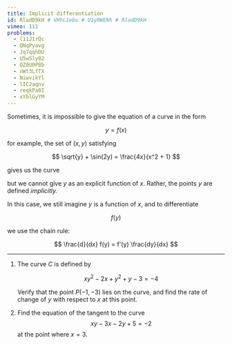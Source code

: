 ```yaml
---
title: Implicit differentiation
id: RladD9kH # VHhL1ebu # U1yRWENh # RladD9kH
vimeo: 111
problems:
  - l11J1rQc
  - QNqPyavg
  - Jq7qqhDU
  - U5wSly82
  - OZ0U0P8b
  - nWt3LfTX
  - NiwvikYl
  - lIC2aqnv
  - reqkPa0I
  - xYblGyYM
---
```


Sometimes, it is impossible to give the equation of a curve in the form

$$
y = f(x)
$$

for example, the set of $(x,y)$ satisfying

$$
\sqrt{y} + \sin(2y) = \frac{4x}{x^2 + 1}
$$

gives us the curve

<!-- <img style="max-height: 30vh; max-width: 90%; display: block; margin: auto;" src="/img/books/pure/differentiation/implicit-1.png"> -->

but we cannot give $y$ as an explicit function of $x.$ Rather, the points $y$
are defined _implicitly._

In this case, we still imagine $y$ is a function of $x,$ and to differentiate

$$
f(y)
$$

we use the chain rule:

$$
\frac{d}{dx} f(y) = f'(y) \frac{dy}{dx}
$$

---

1.  The curve $C$ is defined by

    $$
    xy^2 - 2x + y^2 + y - 3 = -4
    $$

    Verify that the point $P(-1,-3)$ lies on the curve, and find the rate of
    change of $y$ with respect to $x$ at this point.

1.  Find the equation of the tangent to the curve
    $$
    xy - 3x - 2y + 5 = -2
    $$
    at the point where $x = 3$.

<!-- # Problem

A curve is given by the equation
$$
3y^2 + 6xy + 4x^2 - 2y = 5
$$
Find an equation for the tangent to the curve at the point $P(-2,1)$ -->

<!-- # Problem

The implicit curve $C$ has equation
$$
3y^2 - 2x^2 - 3x + 2y + 5 = 0
$$
Find an equation for the tangent to the curve at the point $P(1,0).$ -->

<!-- # Problem

A curve is given by
$$
x^3 + y^3 + 3y^2 + 3y - 6x = 50 + 2xy
$$
Find an equation for the normal to the curve at the point $(4,2).$ -->

<!-- # Problem

Find the coordinates of the turning points of the curve
$$
9x^2 + 2y^2 + y = 1
$$

<hint>

Solve
$$
\frac{dy}{dx} = 0
$$

</hint>

# Problem

 1.

 By taking $\ln$ of both sides, and using implicit differentiation, differentiate
 $$
 y = a^{x}, \quad a > 0
 $$

 1.

 A different curve is given by
 $$
 y = \log_{b}(x), \quad b > 0
 $$
 Find $\frac{dy}{dx}$ for this curve

<hint>

For (b), rewrite this as
$$
b^{y} = x
$$
and use part (a) to help

</hint>

# Problem

Find, in exact form, the equation of the tangent to the curve
$$
y = \left(\frac{1}{2}\right)^{x}
$$
at the point where $x = 2.$

<hint>

Start by taking $\ln$ of both sides.

</hint>

# Problem

 1.

 Let
 $$
 y = \arcsin(x)
 $$
 Show that
 $$
 \frac{dy}{dx} = \frac{1}{\sqrt{1-x^2}}
 $$

 1.

 Let
 $$
 y = \arccos(x)
 $$
 Show that
 $$
 \frac{dy}{dx} = -\frac{1}{\sqrt{1-x^2}}
 $$

 1.

 Let
 $$
 y = \arctan(x)
 $$
 Show that
 $$
 \frac{dy}{dx} = \frac{1}{1+x^2}
 $$

<hint>

For part (a), rewrite this as
$$
\sin(y) = x
$$
and differentiate implicitly.

</hint>

<hint>

You also need to use the fact that
$$
\sin^2(x) + \cos^2(x) = 1
$$

</hint>

<hint>

For (c), remember that
$$
\sec^{2}(x) = \tan^{2}(x) + 1
$$

</hint>

# Problem

 1.

 Let
 $$
 y = f^{-1}(x)
 $$
 Show that, in general,
 $$
 \frac{dy}{dx} = \frac{1}{f'(f^{-1}(x))}
 $$

 1.

 Use this to prove that
 $$
 \frac{d}{dx} \ln(x) = \frac{1}{x}
 $$
 [You may assume that $\frac{d}{dx} e^x = e^x.$]

<hint>

Start by noting that
$$
y = f^{-1}(x) \Rightarrow f(y) = x
$$

</hint>

<hint>

Implicit differentiation gives you
$$
f'(y) \frac{dy}{dx} = 1
$$

</hint>

<hint>

For (b), notice that
$$
f(x) = e^x \Rightarrow f^{-1}(x) = \ln(x)
$$
and apply the formula you found.

</hint>

# Problem

In each case, find $\frac{dy}{dx}$

 1.

 $$
 \sin(xy) = \cos(x + y)
 $$

 1.

 $$
 \frac{y}{e^x} = \frac{e^y}{x}
 $$
 -->

